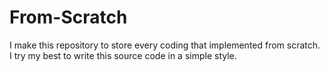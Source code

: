 # From-Scratch
I make this repository to store every coding that implemented from scratch. I try my best to write this source code in a simple style.
